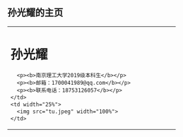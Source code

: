 
## 孙光耀的主页


<table border="0">
  <tr>
    <td width="75%">
      <h1>孙光耀</h1>
      
      <p><b>南京理工大学2019级本科生</b></p>
      <p><b>邮箱：1700041989@qq.com</b></p>
      <p><b>联系电话：18753126057</b></p>
    </td>
    <td width="25%">
      <img src="tu.jpeg" width="100%">    
    </td>
  </tr>
</table>

